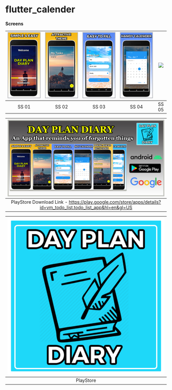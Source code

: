 # flutter_calender

**Screens**

| ![](demo/ss1.jpg) | ![](demo/ss2.jpg) | ![](demo/ss3.jpg) | ![](demo/ss4.jpg) | ![](demo/ss5.jpg) |
| :-------------: | :-------------:  | :-------------:  | :-------------:  | :-------------:  |
|     SS 01     |    SS 02   |    SS 03     |     SS 04       |     SS 05     |


| ![](demo/Grapic%20Screen.jpg) |
| :-------------: | 
| PlayStore Download Link - https://play.google.com/store/apps/details?id=vm_todo_list.todo_list_app&hl=en&gl=US     |   

| ![](demo/PlayStore%20Icon.png) |
| :-------------: | 
|     PlayStore     |   

